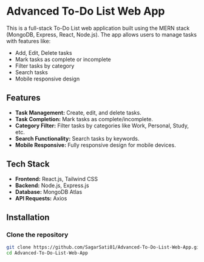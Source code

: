 # Advanced To-Do List Web App

This is a full-stack To-Do List web application built using the MERN stack (MongoDB, Express, React, Node.js). The app allows users to manage tasks with features like:

- Add, Edit, Delete tasks
- Mark tasks as complete or incomplete
- Filter tasks by category
- Search tasks
- Mobile responsive design

## Features

- **Task Management:** Create, edit, and delete tasks.
- **Task Completion:** Mark tasks as complete/incomplete.
- **Category Filter:** Filter tasks by categories like Work, Personal, Study, etc.
- **Search Functionality:** Search tasks by keywords.
- **Mobile Responsive:** Fully responsive design for mobile devices.

## Tech Stack

- **Frontend:** React.js, Tailwind CSS
- **Backend:** Node.js, Express.js
- **Database:** MongoDB Atlas
- **API Requests:** Axios

## Installation

### Clone the repository
```bash
git clone https://github.com/SagarSati01/Advanced-To-Do-List-Web-App.git
cd Advanced-To-Do-List-Web-App
